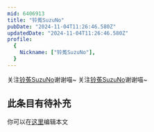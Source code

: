 ```yaml
---
mid: 6406913
title: "铃菟SuzuNo"
pubDate: "2024-11-04T11:26:46.580Z"
updatedDate: "2024-11-04T11:26:46.580Z"
profile:
  {
    Nickname: ["铃菟SuzuNo"],
  }
---
```


关注[铃菟SuzuNo](https://space.bilibili.com/6406913)谢谢喵~ 关注[铃菟SuzuNo](https://space.bilibili.com/6406913)谢谢喵~

## 此条目有待补充
你可以在[这里](https://github.com/Yuhanawa/VTuber.ICU-Content/edit/master/v/铃菟SuzuNo/index.md)编辑本文
